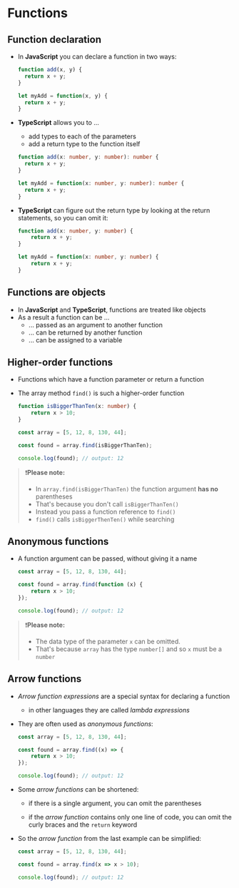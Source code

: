 # Functions

## Function declaration

- In **JavaScript** you can declare a function in two ways:

  ```javascript [|1-3|5-7]
  function add(x, y) {
  	return x + y;
  }
  
  let myAdd = function(x, y) {
  	return x + y;
  }
  ```
  <!---->

- **TypeScript** allows you to ... 

  - add types to each of the parameters 
  - add a return type to the function itself

  ```typescript [1-3|5-7]
  function add(x: number, y: number): number {
  	return x + y;
  }
  
  let myAdd = function(x: number, y: number): number {
  	return x + y;
  }
  ```

<!---->

- **TypeScript** can figure out the return type by looking at the return statements, so you can omit it:

  ```typescript [0|1-3|5-7]
  function add(x: number, y: number) {
      return x + y;
  }
  
  let myAdd = function(x: number, y: number) {
      return x + y;
  }
  ```

## Functions are objects

- In **JavaScript** and **TypeScript**, functions are treated like objects
- As a result a function can be ...
  - ... passed as an argument to another function
  - ... can be returned by another function
  - ... can be assigned to a variable

## Higher-order functions

- Functions which have a function parameter or return a function

- The array method `find()` is such a higher-order function

  ```typescript [0|1-3|5|7|9]
  function isBiggerThanTen(x: number) {
      return x > 10;
  }
  
  const array = [5, 12, 8, 130, 44];
  
  const found = array.find(isBiggerThanTen);
  
  console.log(found); // output: 12
  ```

<!---->

> ❗**Please note:** 
> - In `array.find(isBiggerThanTen)` the function argument  **has no** parentheses
> - That's because you don't call `isBiggerThanTen()`
> - Instead you pass a function reference to `find()`
> - `find()` calls `isBiggerThenTen()` while searching 

## Anonymous functions

- A function argument can be passed, without giving it a name

  ```typescript [0|3-5]
  const array = [5, 12, 8, 130, 44];
  
  const found = array.find(function (x) {
      return x > 10;
  });
  
  console.log(found); // output: 12
  ```

> ❗__Please note:__ 
>
> - The data type of the parameter `x` can be omitted.
> - That's because `array` has the type `number[]` and so `x` must be a `number`

## Arrow functions

- _Arrow function expressions_ are a special syntax for declaring a function
  - in other languages they are called _lambda expressions_
  
- They are often used as _anonymous functions_:

  ```typescript [0|3-5]
  const array = [5, 12, 8, 130, 44];
  
  const found = array.find((x) => {
      return x > 10;
  });
  
  console.log(found); // output: 12
  ```

<!---->

- Some _arrow functions_ can be shortened:

  - if there is a single argument, you can omit the parentheses

  - if the _arrow function_ contains only one line of code, you can omit the curly braces and the `return` keyword


- So the *arrow function* from the last example can be simplified:

  ```typescript [0|3]
  const array = [5, 12, 8, 130, 44];
  
  const found = array.find(x => x > 10);
  
  console.log(found); // output: 12
  ```



